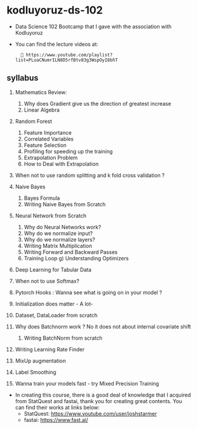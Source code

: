 # kodluyoruz-ds-102

* Data Science 102 Bootcamp that I gave with the association with Kodluyoruz

* You can find the lecture videos at:

        🔗 https://www.youtube.com/playlist?list=PLoaCNumrILN8D5rfBtv83g3WspOyI8bhT

## syllabus

1. Mathematics Review:
    1. Why does Gradient give us the direction of greatest increase
    2. Linear Algebra 

2. Random Forest 
    1. Feature Importance 
    2. Correlated Variables 
    3. Feature Selection 
    4. Profiling for speeding up the training 
    5. Extrapolation Problem  
    1. How to Deal with Extrapolation 
3. When not to use random splitting and k fold cross validation ? 
4. Naive Bayes 
    1. Bayes Formula 
    2. Writing Naive Bayes from Scratch 
5. Neural Network from Scratch 
    1. Why do Neural Networks work? 
    2. Why do  we normalize input? 
    3. Why do we normalize layers? 
    4. Writing Matrix Multiplication 
    5. Writing Forward and Backward Passes 
    6. Training Loop g) Understanding Optimizers 
6. Deep Learning for Tabular Data 
7. When not to use Softmax? 
8. Pytorch Hooks : Wanna see what is going on in your model ? 
9. Initialization does matter - A lot- 
10. Dataset, DataLoader from scratch 
11. Why does Batchnorm work ? No it does not about internal covariate shift 
    1. Writing BatchNorm from scratch 
12. Writing Learning Rate Finder 
13. MixUp augmentation 
14. Label Smoothing 
15. Wanna train your models fast - try Mixed Precision Training


* In creating this course, there is a good deal of knowledge that I acquired from StatQuest and fastai, thank you for creating great contents. You can find their works at links below:
    * StatQuest: https://www.youtube.com/user/joshstarmer
    * fastai:  https://www.fast.ai/
